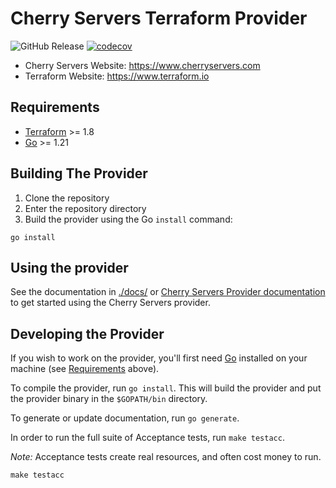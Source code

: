 # Cherry Servers Terraform Provider

![GitHub Release](https://img.shields.io/github/v/release/caliban0/terraform-provider-cherryservers?include_prereleases)
[![codecov](https://codecov.io/gh/caliban0/terraform-provider-cherryservers/graph/badge.svg?token=E0YQGYS8JH)](https://codecov.io/gh/caliban0/terraform-provider-cherryservers)

- Cherry Servers Website: https://www.cherryservers.com
- Terraform Website: https://www.terraform.io

## Requirements

- [Terraform](https://developer.hashicorp.com/terraform/downloads) >= 1.8
- [Go](https://golang.org/doc/install) >= 1.21

## Building The Provider

1. Clone the repository
1. Enter the repository directory
1. Build the provider using the Go `install` command:

```shell
go install
```

## Using the provider

See the documentation in [./docs/](/docs/) or [Cherry Servers Provider documentation](https://registry.terraform.io/providers/cherryservers/cherryservers/latest/docs) to get started using the Cherry Servers provider.

## Developing the Provider

If you wish to work on the provider, you'll first need [Go](http://www.golang.org) installed on your machine (see [Requirements](#requirements) above).

To compile the provider, run `go install`. This will build the provider and put the provider binary in the `$GOPATH/bin` directory.

To generate or update documentation, run `go generate`.

In order to run the full suite of Acceptance tests, run `make testacc`.

*Note:* Acceptance tests create real resources, and often cost money to run.

```shell
make testacc
```
